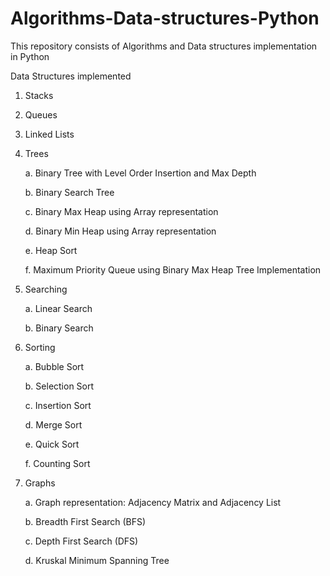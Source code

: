 # Algorithms-Data-structures-Python
This repository consists of Algorithms and Data structures implementation in Python

Data Structures implemented
1. Stacks
2. Queues
3. Linked Lists
4. Trees

   a. Binary Tree with Level Order Insertion and Max Depth

   b. Binary Search Tree 

   c. Binary Max Heap using Array representation

   d. Binary Min Heap using Array representation

   e. Heap Sort

   f. Maximum Priority Queue using Binary Max Heap Tree Implementation
5. Searching
   
   a. Linear Search

   b. Binary Search
6. Sorting

   a. Bubble Sort

   b. Selection Sort

   c. Insertion Sort

   d. Merge Sort

   e. Quick Sort

   f. Counting Sort
7. Graphs

   a. Graph representation: Adjacency Matrix and Adjacency List

   b. Breadth First Search (BFS)

   c. Depth First Search (DFS)

   d. Kruskal Minimum Spanning Tree